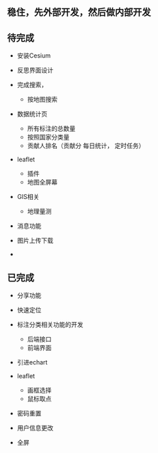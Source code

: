 

## 稳住，先外部开发，然后做内部开发







## 待完成


- 安装Cesium
- 反思界面设计
- 完成搜索，

  - 按地图搜索
- 数据统计页

  - 所有标注的总数量
  - 按照国家分类量
  - 贡献人排名（贡献分 每日统计， 定时任务）
- leaflet

  - 插件
  - 地图全屏幕

- GIS相关
  - 地理量测
- 消息功能
- 图片上传下载
- 

## 已完成

- 分享功能
- 快速定位
- 标注分类相关功能的开发
  - 后端接口
  - 前端界面

- 引进echart

- leaflet 
  - 画框选择
  - 鼠标取点



- 密码重置
- 用户信息更改
- 全屏